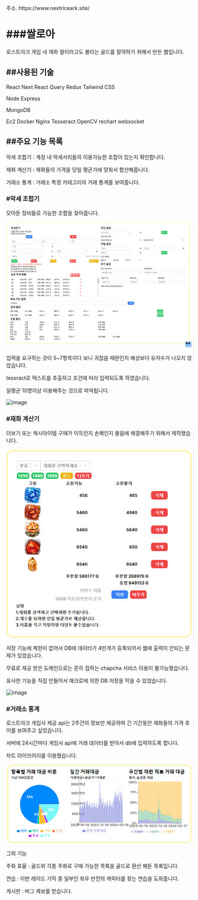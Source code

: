<p>주소. https://www.nextriceark.site/</p>

<h1>###쌀로아</h1>

<p>로스트아크 게임 내 재화 쌀이라고도 불리는 골드를 절약하기 위해서 만든 웹입니다.</p>

<h2>##사용된 기술</h2>
<p>React Next React Query Redux Tailwind CSS</p>
<p>Node Express </p>
<p>MongoDB</p>
<p>Ec2 Docker Nginx Tesseract OpenCV rechart websocket</p>

<h2>##주요 기능 목록</h2>
<p>악세 조합기 : 계정 내 악세서리들의 이용가능한 조합이 있는지 확인합니다.</p>
<p>재화 계산기 : 재화들의 가격을 당일 평균가에 맞춰서 합산해줍니다.</p>
<p>거래소 통계 : 거래소 특정 카테고리의 거래 통계를 보여줍니다.</p>

<h3>#악세 조합기</h3>

<p>모아둔 장비들로 가능한 조합을 찾아줍니다.</p>

![이미지 설명](https://github.com/nakki0404/nextriceark/blob/main/front/src/asset/png/recycle-manual.png)

<p>입력을 요구하는 것이 5~7항목이다 보니 귀찮음 때문인지 예상보다 유저수가 나오지 않았습니다.</p>
<p>tessract로 텍스트를 추출하고 조건에 따라 입력되도록 하였습니다.</p>
<p>일평균 10명이상 이용해주는 것으로 파악됩니다.</p>


![image](https://github.com/nakki0404/nextriceark/assets/141347738/5fa7ae79-0a9f-4d68-8388-a078b05dc20d)


<h3>#재화 계산기</h3>

<p>더보기 또는 캐시아이템 구매가 이득인지 손해인지 물음에 해결해주기 위해서 제작했습니다.</p>

![이미지 설명](https://github.com/nakki0404/nextriceark/blob/main/front/src/asset/png/caculator-manual.png)

<p> 저장 기능에 제한이 없어서 DB에 데이터가 4만개가 등록되어서 웹에 출력이 안되는 문제가 있었습니다.</p>
<p>무료로 제공 받은 도메인으로는 흔히 접하는 chapcha 서비스 이용이 불가능했습니다. </p>
<p>유사한 기능을 직접 만들어서 매크로에 의한 DB 저장을 막을 수 있었습니다.</p>

![image](https://github.com/nakki0404/nextriceark/assets/141347738/43168bc3-e248-420a-b459-a2f89b5bb8ca)

<h3>#거래소 통계</h3>

<p>로스트아크 게임사 제공 api는 2주간의 정보만 제공하여 긴 기간동안 재화들의 가격 추이를 보여주고 싶었습니다.</p>

<p>서버에 24시간마다 게임사 api에 거래 데이터를 받아서 db에 입력하도록 합니다.</p>
<p>차트 라이브러리를 이용했습니다.</p>

![이미지 설명](https://github.com/nakki0404/nextriceark/blob/main/front/src/asset/png/statistics-manual.png)


<p>그외 기능</p>
<p>주화 효율 : 골드외 각종 주화로 구매 가능한 목록을 골드로 환산 해둔 목록입니다.</p>
<p>연습 : 이번 레이드 기믹 중 일부인 좌우 반전의 캐릭터를 찾는 연습을 도와줍니다.</p>
<p>게시판 : 버그 제보를 받습니다.</p>
